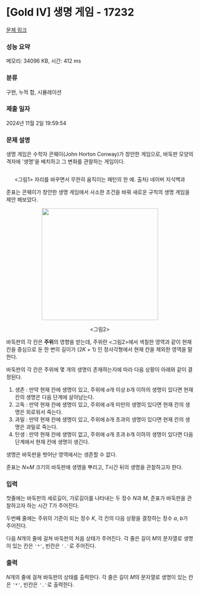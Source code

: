 # [Gold IV] 생명 게임 - 17232 

[문제 링크](https://www.acmicpc.net/problem/17232) 

### 성능 요약

메모리: 34096 KB, 시간: 412 ms

### 분류

구현, 누적 합, 시뮬레이션

### 제출 일자

2024년 11월 2일 19:59:54

### 문제 설명

<p>생명 게임은 수학자 콘웨이(John Horton Conway)가 창안한 게임으로, 바둑판 모양의 격자에 '생명'을 배치하고 그 변화를 관찰하는 게임이다.</p>

<p style="text-align: center;"><img alt="" src="https://upload.acmicpc.net/c7a500d6-5fad-41ff-bc83-344faf074c83/"></p>

<p style="text-align: center;"><그림1> 자리를 바꾸면서 무한히 움직이는 패턴의 한 예. 출처) 네이버 지식백과</p>

<p>준표는 콘웨이가 창안한 생명 게임에서 사소한 조건을 바꿔 새로운 규칙의 생명 게임을 제안 해보았다.</p>

<p style="text-align: center;"><img alt="" src="https://upload.acmicpc.net/d77d7ecc-4f0f-45f0-a74d-f7cc0ddcf0c3/-/preview/" style="width: 313px; height: 300px;"></p>

<p style="text-align: center;"><그림2></p>

<p>바둑판의 각 칸은 <strong>주위</strong>의 영향을 받는데, 주위란 <그림2>에서 색칠한 영역과 같이 현재 칸을 중심으로 둔 한 변의 길이가 (2<em>K</em> + 1) 인 정사각형에서 현재 칸을 제외한 영역을 말한다.</p>

<p>바둑판의 각 칸은 주위에 몇 개의 생명이 존재하는지에 따라 다음 상황이 아래와 같이 결정된다.</p>

<ol>
	<li>생존 : 만약 현재 칸에 생명이 있고, 주위에 <em>a</em>개 이상 <em>b</em>개 이하의 생명이 있다면 현재 칸의 생명은 다음 단계에 살아남는다.</li>
	<li>고독 : 만약 현재 칸에 생명이 있고, 주위에 <em>a</em>개 미만의 생명이 있다면 현재 칸의 생명은 외로워서 죽는다.</li>
	<li>과밀 : 만약 현재 칸에 생명이 있고, 주위에 <em>b</em>개 초과의 생명이 있다면 현재 칸의 생명은 과밀로 죽는다.</li>
	<li>탄생 : 만약 현재 칸에 생명이 없고, 주위에 <em>a</em>개 초과 <em>b</em>개 이하의 생명이 있다면 다음 단계에서 현재 칸에 생명이 생긴다.</li>
</ol>

<p>생명은 바둑판을 벗어난 영역에서는 생존할 수 없다.</p>

<p>준표는 <em>N</em>×<em>M</em> 크기의 바둑판에 생명을 뿌리고, <em>T</em>시간 뒤의 생명을 관찰하고자 한다.</p>

### 입력 

 <p>첫줄에는 바둑판의 세로길이, 가로길이를 나타내는 두 정수 <em>N</em>과 <em>M</em>, 준표가 바둑판을 관찰하고자 하는 시간 <em>T</em>가 주어진다.</p>

<p>두번째 줄에는 주위의 기준이 되는 정수 <em>K</em>, 각 칸의 다음 상황을 결정하는 정수 <em>a</em>, <em>b</em>가 주어진다.</p>

<p>다음 <em>N</em>개의 줄에 걸쳐 바둑판의 처음 상태가 주어진다. 각 줄은 길이 <em>M</em>의 문자열로 생명이 있는 칸은 <code>'*'</code>, 빈칸은 <code>'.'</code>로 주어진다.</p>

### 출력 

 <p><em>N</em>개의 줄에 걸쳐 바둑판의 상태를 출력한다. 각 줄은 길이 <em>M</em>의 문자열로 생명이 있는 칸은 <code>'*'</code>, 빈칸은 <code>'.'</code>로 출력한다.</p>

